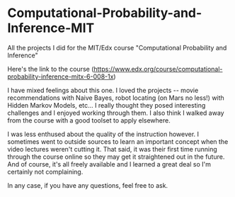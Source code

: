 # Computational-Probability-and-Inference-MIT
All the projects I did for the MIT/Edx course "Computational Probability and Inference"

Here's the link to the course (https://www.edx.org/course/computational-probability-inference-mitx-6-008-1x)

I have mixed feelings about this one. I loved the projects -- movie recommendations with Naive Bayes, robot locating (on Mars no less!) with Hidden Markov Models, etc... I really thought they posed interesting challenges and I enjoyed working through them. I also think I walked away from the course with a good toolset to apply elsewhere.

I was less enthused about the quality of the instruction however. I sometimes went to outside sources to learn an important concept when the video lectures weren't cutting it. That said, it was their first time running through the course online so they may get it straightened out in the future. And of course, it's all freely available and I learned a great deal so I'm certainly not complaining.

In any case, if you have any questions, feel free to ask.
